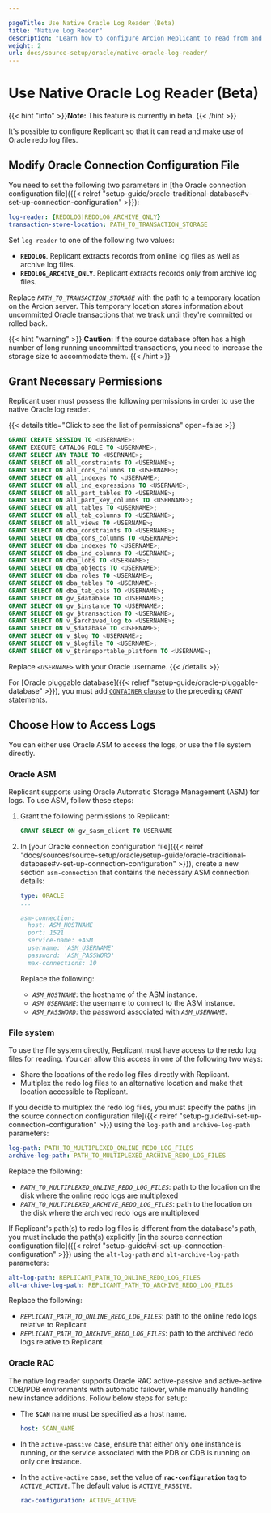 ```yaml
---

pageTitle: Use Native Oracle Log Reader (Beta)
title: "Native Log Reader"
description: "Learn how to configure Arcion Replicant to read from and make use of Oracle redo log files. Learn how to use ASM or the file system directly for logs."
weight: 2
url: docs/source-setup/oracle/native-oracle-log-reader/
---
```


# Use Native Oracle Log Reader (Beta)
{{< hint "info" >}}**Note:** This feature is currently in beta. {{< /hint >}}

It's possible to configure Replicant so that it can read and make use of Oracle redo log files.

## Modify Oracle Connection Configuration File

You need to set the following two parameters in [the Oracle connection configuration file]({{< relref "setup-guide/oracle-traditional-database#v-set-up-connection-configuration" >}}):

```YAML
log-reader: {REDOLOG|REDOLOG_ARCHIVE_ONLY}
transaction-store-location: PATH_TO_TRANSACTION_STORAGE
```

Set `log-reader` to one of the following two values:

- **`REDOLOG`**. Replicant extracts records from online log files as well as archive log files.
- **`REDOLOG_ARCHIVE_ONLY`**. Replicant extracts records only from archive log files.

Replace *`PATH_TO_TRANSACTION_STORAGE`* with the path to a temporary location on the Arcion server. This temporary location stores information about uncommitted Oracle transactions that we track until they're committed or rolled back.

{{< hint "warning" >}}
**Caution:** If the source database often has a high number of long running uncommitted transactions, you need to increase the storage size to accommodate them.
{{< /hint >}}

## Grant Necessary Permissions

Replicant user must possess the following permissions in order to use the native Oracle log reader.

{{< details title="Click to see the list of permissions" open=false >}}
```SQL
GRANT CREATE SESSION TO <USERNAME>;
GRANT EXECUTE_CATALOG_ROLE TO <USERNAME>;
GRANT SELECT ANY TABLE TO <USERNAME>;
GRANT SELECT ON all_constraints TO <USERNAME>;
GRANT SELECT ON all_cons_columns TO <USERNAME>;
GRANT SELECT ON all_indexes TO <USERNAME>;
GRANT SELECT ON all_ind_expressions TO <USERNAME>;
GRANT SELECT ON all_part_tables TO <USERNAME>;
GRANT SELECT ON all_part_key_columns TO <USERNAME>;
GRANT SELECT ON all_tables TO <USERNAME>;
GRANT SELECT ON all_tab_columns TO <USERNAME>;
GRANT SELECT ON all_views TO <USERNAME>;
GRANT SELECT ON dba_constraints TO <USERNAME>;
GRANT SELECT ON dba_cons_columns TO <USERNAME>;
GRANT SELECT ON dba_indexes TO <USERNAME>;
GRANT SELECT ON dba_ind_columns TO <USERNAME>;
GRANT SELECT ON dba_lobs TO <USERNAME>;
GRANT SELECT ON dba_objects TO <USERNAME>;
GRANT SELECT ON dba_roles TO <USERNAME>;
GRANT SELECT ON dba_tables TO <USERNAME>;
GRANT SELECT ON dba_tab_cols TO <USERNAME>;
GRANT SELECT ON gv_$database TO <USERNAME>;
GRANT SELECT ON gv_$instance TO <USERNAME>;
GRANT SELECT ON gv_$transaction TO <USERNAME>;
GRANT SELECT ON v_$archived_log to <USERNAME>;
GRANT SELECT ON v_$database TO <USERNAME>;
GRANT SELECT ON v_$log TO <USERNAME>;
GRANT SELECT ON v_$logfile TO <USERNAME>;
GRANT SELECT ON v_$transportable_platform TO <USERNAME>;
```

Replace *`<USERNAME>`* with your Oracle username.
{{< /details >}}

For [Oracle pluggable database]({{< relref "setup-guide/oracle-pluggable-database" >}}), you must add [`CONTAINER` clause](https://docs.oracle.com/en/database/oracle/oracle-database/19/sqlrf/GRANT.html#GUID-20B4E2C0-A7F8-4BC8-A5E8-BE61BDC41AC3__GUID-784B9819-D7E8-4613-9674-A07CAE756DAF) to the preceding `GRANT` statements. 

## Choose How to Access Logs
You can either use Oracle ASM to access the logs, or use the file system directly.

### Oracle ASM

Replicant supports using Oracle Automatic Storage Management (ASM) for logs. To use ASM, follow these steps:

1. Grant the following permissions to Replicant:

    ```SQL
    GRANT SELECT ON gv_$asm_client TO USERNAME
    ```

2. In [your Oracle connection configuration file]({{< relref "docs/sources/source-setup/oracle/setup-guide/oracle-traditional-database#v-set-up-connection-configuration" >}}), create a new section `asm-connection` that contains the necessary ASM connection details:

    ```YAML
    type: ORACLE
    ...

    asm-connection:
      host: ASM_HOSTNAME
      port: 1521
      service-name: +ASM
      username: 'ASM_USERNAME'
      password: 'ASM_PASSWORD'
      max-connections: 10
    ```

    Replace the following:

    - *`ASM_HOSTNAME`*: the hostname of the ASM instance.
    - *`ASM_USERNAME`*: the username to connect to the ASM instance.
    - *`ASM_PASSWORD`*: the password associated with *`ASM_USERNAME`*.

  
### File system

To use the file system directly, Replicant must have access to the redo log files for reading. You can allow this access in one of the following two ways:
- Share the locations of the redo log files directly with Replicant.
- Multiplex the redo log files to an alternative location and make that location accessible to Replicant.

If you decide to multiplex the redo log files, you must specify the paths [in the source connection configuration file]({{< relref "setup-guide#vi-set-up-connection-configuration" >}}) using the `log-path` and `archive-log-path` parameters:

```YAML
log-path: PATH_TO_MULTIPLEXED_ONLINE_REDO_LOG_FILES
archive-log-path: PATH_TO_MULTIPLEXED_ARCHIVE_REDO_LOG_FILES
```

Replace the following:
- *`PATH_TO_MULTIPLEXED_ONLINE_REDO_LOG_FILES`*: path to the location on the disk where the online redo logs are multiplexed
- *`PATH_TO_MULTIPLEXED_ARCHIVE_REDO_LOG_FILES`*: path to the location on the disk where the archived redo logs are multiplexed

If Replicant's path(s) to redo log files is different from the database's path, you must include the path(s) explicitly [in the source connection configuration file]({{< relref "setup-guide#vi-set-up-connection-configuration" >}}) using the `alt-log-path` and `alt-archive-log-path` parameters:

```YAML
alt-log-path: REPLICANT_PATH_TO_ONLINE_REDO_LOG_FILES
alt-archive-log-path: REPLICANT_PATH_TO_ARCHIVE_REDO_LOG_FILES
```

Replace the following:
- *`REPLICANT_PATH_TO_ONLINE_REDO_LOG_FILES`*: path to the online redo logs relative to Replicant
- *`REPLICANT_PATH_TO_ARCHIVE_REDO_LOG_FILES`*: path to the archived redo logs relative to Replicant

### Oracle RAC
The native log reader supports Oracle RAC active-passive and active-active CDB/PDB environments with automatic failover, while manually handling new instance additions. Follow below steps for setup:

- The **`SCAN`** name must be specified as a host name.
  ```YAML
  host: SCAN_NAME
  ```

- In the `active-passive` case, ensure that either only one instance is running, or the service associated with the PDB or CDB is running on only one instance.

- In the `active-active` case, set the value of **`rac-configuration`** tag to `ACTIVE_ACTIVE`. The default value is `ACTIVE_PASSIVE`.
  ```YAML
  rac-configuration: ACTIVE_ACTIVE
  ```